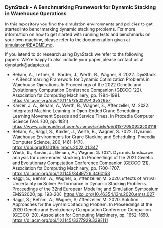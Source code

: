 ### DynStack - A Benchmarking Framework for Dynamic Stacking in Warehouse Operations

In this repository you find the simulation environments and policies to get started into benchmarking dynamic stacking problems. For more information on how to get started with running tests and benchmarks on your own machine, please refer to the documentation given at [simulation/README.md](simulation/README.md).

If you intend to do research using DynStack we refer to the following papers. We're happy to also include your paper, please contact us at dynstack@adaptop.at.

* Beham, A., Leitner, S., Karder, J., Werth, B., Wagner, S. 2022. DynStack - A Benchmarking Framework for Dynamic Optimization Problems in Warehouse Operations. In Proceedings of the 2022 Genetic and Evolutionary Computation Conference Companion (GECCO '22). Association for Computing Machinery, pp. 1984-1991. https://dl.acm.org/doi/10.1145/3520304.3533957
* Karder, J. A., Beham, A., Werth, B., Wagner, S., Affenzeller, M. 2022. Integrated Machine Learning in Open-Ended Crane Scheduling: Learning Movement Speeds and Service Times. In Procedia Computer Science (Vol. 200, pp. 1031) https://www.sciencedirect.com/science/article/pii/S1877050922003118
* Beham, A., Raggl, S., Karder, J., Werth, B., Wagner, S. 2022. Dynamic Warehouse Environments for Crane Stacking and Scheduling. Procedia Computer Science, 200, 1461-1470. https://doi.org/10.1016/j.procs.2022.01.347
* Werth, B.; Karder, J.; Beham, A.; Wagner, S. 2021. Dynamic landscape analysis for open-ended stacking. In Proceedings of the 2021 Genetic and Evolutionary Computation Conference Companion (GECCO '21). Association for Computing Machinery, pp. 1700-1707. https://dl.acm.org/doi/10.1145/3449726.3463153
* Raggl, S.; Beham, A.; Wagner, S; Affenzeller, M. 2020. Effects of Arrival Uncertainty on Solver Performance in Dynamic Stacking Problems. Proceedings of the 32nd European Modeling and Simulation Symposium EMSS2020, pp. 193-200. https://doi.org/10.46354/i3m.2020.emss.027
* Raggl, S.; Beham, A.; Wagner, S; Affenzeller, M. 2020. Solution Approaches for the Dynamic Stacking Problem. In Proceedings of the 2020 Genetic and Evolutionary Computation Conference Companion (GECCO '20). Association for Computing Machinery, pp. 1652-1660. https://dl.acm.org/doi/10.1145/3377929.3398111
